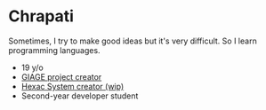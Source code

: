 <h1>Chrapati</h1>

Sometimes, I try to make good ideas but it's very difficult. So I learn programming languages.

<ul>
  <li>19 y/o</li>
  <li><a href="https://github.com/chrapati24/GIAGE">GIAGE project creator</a></li>
  <li><a href="https://github.com/chrapati24/hexac-system">Hexac System creator (wip)</a></li>
  <li>Second-year developer student</li>
</ul>
